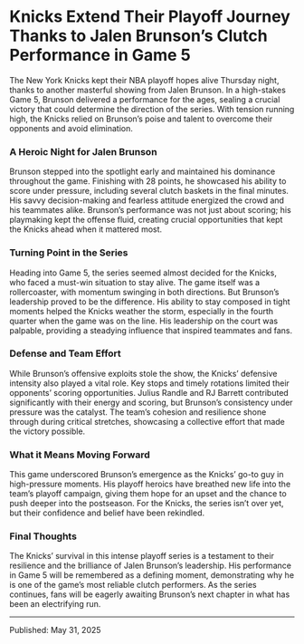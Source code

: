 # Knicks Extend Their Playoff Journey Thanks to Jalen Brunson’s Clutch Performance in Game 5

The New York Knicks kept their NBA playoff hopes alive Thursday night, thanks to another masterful showing from Jalen Brunson. In a high-stakes Game 5, Brunson delivered a performance for the ages, sealing a crucial victory that could determine the direction of the series. With tension running high, the Knicks relied on Brunson’s poise and talent to overcome their opponents and avoid elimination.

### A Heroic Night for Jalen Brunson

Brunson stepped into the spotlight early and maintained his dominance throughout the game. Finishing with 28 points, he showcased his ability to score under pressure, including several clutch baskets in the final minutes. His savvy decision-making and fearless attitude energized the crowd and his teammates alike. Brunson’s performance was not just about scoring; his playmaking kept the offense fluid, creating crucial opportunities that kept the Knicks ahead when it mattered most.

### Turning Point in the Series

Heading into Game 5, the series seemed almost decided for the Knicks, who faced a must-win situation to stay alive. The game itself was a rollercoaster, with momentum swinging in both directions. But Brunson’s leadership proved to be the difference. His ability to stay composed in tight moments helped the Knicks weather the storm, especially in the fourth quarter when the game was on the line. His leadership on the court was palpable, providing a steadying influence that inspired teammates and fans.

### Defense and Team Effort

While Brunson’s offensive exploits stole the show, the Knicks’ defensive intensity also played a vital role. Key stops and timely rotations limited their opponents’ scoring opportunities. Julius Randle and RJ Barrett contributed significantly with their energy and scoring, but Brunson’s consistency under pressure was the catalyst. The team’s cohesion and resilience shone through during critical stretches, showcasing a collective effort that made the victory possible.

### What it Means Moving Forward

This game underscored Brunson’s emergence as the Knicks’ go-to guy in high-pressure moments. His playoff heroics have breathed new life into the team’s playoff campaign, giving them hope for an upset and the chance to push deeper into the postseason. For the Knicks, the series isn’t over yet, but their confidence and belief have been rekindled.

### Final Thoughts

The Knicks’ survival in this intense playoff series is a testament to their resilience and the brilliance of Jalen Brunson’s leadership. His performance in Game 5 will be remembered as a defining moment, demonstrating why he is one of the game’s most reliable clutch performers. As the series continues, fans will be eagerly awaiting Brunson’s next chapter in what has been an electrifying run.

---

Published: May 31, 2025
